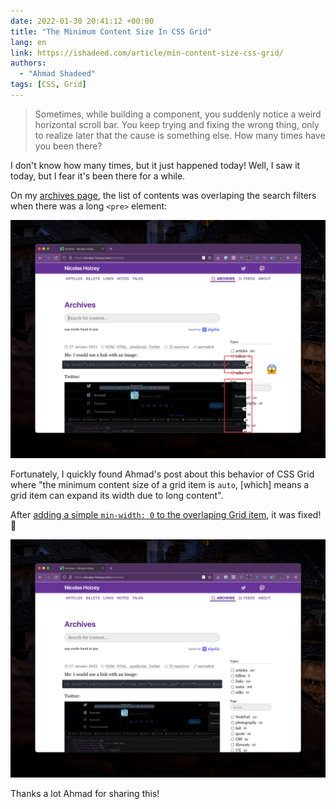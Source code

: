```yaml
---
date: 2022-01-30 20:41:12 +00:00
title: "The Minimum Content Size In CSS Grid"
lang: en
link: https://ishadeed.com/article/min-content-size-css-grid/
authors:
  - "Ahmad Shadeed"
tags: [CSS, Grid]
---
```


> Sometimes, while building a component, you suddenly notice a weird horizontal scroll bar. You keep trying and fixing the wrong thing, only to realize later that the cause is something else. How many times have you been there?

I don't know how many times, but it just happened today! Well, I saw it today, but I fear it's been there for a while.

On my [archives page](/archives/), the list of contents was overlaping the search filters when there was a long `<pre>` element:

![](css-grid-pre-width-overlaping.jpg)

Fortunately, I quickly found Ahmad's post about this behavior of CSS Grid where "the minimum content size of a grid item is `auto`, [which] means a grid item can expand its width due to long content".

After [adding a simple `min-width: 0` to the overlaping Grid item](https://github.com/nhoizey/nicolas-hoizey.com/commit/be6a039224facc6c9bec8d6b3b890799c815352b), it was fixed! 🎉

![](css-grid-pre-width-contained.jpg)

Thanks a lot Ahmad for sharing this!

